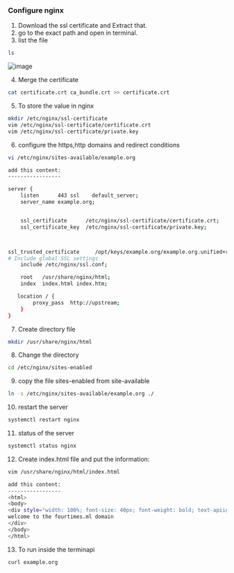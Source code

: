 ### Configure nginx

1. Download the ssl certificate and Extract that.
2. go to the exact path and open in terminal.
3. list the file

```bash
ls
```

![image](https://user-images.githubusercontent.com/91359308/169757062-996321bf-1e8c-44c2-8696-5a68d3baec41.png)

4. Merge the certificate

```bash
cat certificate.crt ca_bundle.crt >> certificate.crt
```

5. To store the value in nginx

```bash
mkdir /etc/nginx/ssl-certificate
vim /etc/nginx/ssl-certificate/certificate.crt
vim /etc/nginx/ssl-certificate/private.key
```

6. configure the https,http domains and redirect conditions

```bash
vi /etc/nginx/sites-available/example.org

add this content:
-----------------

server {
    listen		443	ssl    default_server;
	server_name	example.org;


    ssl_certificate      /etc/nginx/ssl-certificate/certificate.crt;
    ssl_certificate_key  /etc/nginx/ssl-certificate/private.key;



ssl_trusted_certificate		/opt/keys/example.org/example.org.unified+root.crt;
# Include global SSL settings
	include /etc/nginx/ssl.conf;

	root   /usr/share/nginx/html;
	index  index.html index.htm;

   location / {
		proxy_pass  http://upstream;
	}
}
```

7. Create directory file

```bash
mkdir /usr/share/nginx/html
```

8. Change the directory

```bash
cd /etc/nginx/sites-enabled
```

9. copy the file sites-enabled from site-available

```bash
ln -s /etc/nginx/sites-available/example.org ./
```

10. restart the server

```bash
systemctl restart nginx
```

11. status of the server

```bash
systemctl status nginx
```

12. Create index.html file and put the information:

```bash
vim /usr/share/nginx/html/index.html

add this content:
-----------------
<html>
<body>
<div style="width: 100%; font-size: 40px; font-weight: bold; text-apiign: center;">
welcome to the fourtimes.ml domain
</div>
</body>
</html>
```

13. To run inside the terminapi

```bash
curl example.org
```
